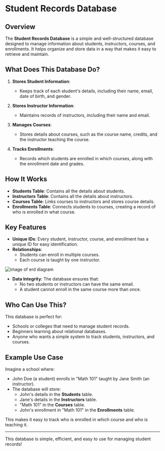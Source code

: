 # Student Records Database
## Overview
The **Student Records Database** is a simple and well-structured database designed to manage information about students, instructors, courses, and enrollments. It helps organize and store data in a way that makes it easy to retrieve and maintain.

## What Does This Database Do?
1. **Stores Student Information**:
   - Keeps track of each student's details, including their name, email, date of birth, and gender.

2. **Stores Instructor Information**:
   - Maintains records of instructors, including their name and email.

3. **Manages Courses**:
   - Stores details about courses, such as the course name, credits, and the instructor teaching the course.

4. **Tracks Enrollments**:
   - Records which students are enrolled in which courses, along with the enrollment date and grades.

## How It Works
- **Students Table**: Contains all the details about students.
- **Instructors Table**: Contains all the details about instructors.
- **Courses Table**: Links courses to instructors and stores course details.
- **Enrollments Table**: Connects students to courses, creating a record of who is enrolled in what course.

## Key Features
- **Unique IDs**: Every student, instructor, course, and enrollment has a unique ID for easy identification.
- **Relationships**:
  - Students can enroll in multiple courses.
  - Each course is taught by one instructor.

![image of erd diagram](/Screenshot-from-2025-05-19-10-51-57.png)
- **Data Integrity**: The database ensures that:
  - No two students or instructors can have the same email.
  - A student cannot enroll in the same course more than once.

## Who Can Use This?
This database is perfect for:
- Schools or colleges that need to manage student records.
- Beginners learning about relational databases.
- Anyone who wants a simple system to track students, instructors, and courses.

## Example Use Case
Imagine a school where:
- John Doe (a student) enrolls in "Math 101" taught by Jane Smith (an instructor).
- The database will store:
  - John's details in the **Students** table.
  - Jane's details in the **Instructors** table.
  - "Math 101" in the **Courses** table.
  - John's enrollment in "Math 101" in the **Enrollments** table.

This makes it easy to track who is enrolled in which course and who is teaching it.

---

This database is simple, efficient, and easy to use for managing student records!
